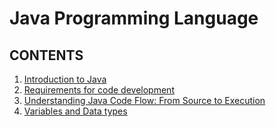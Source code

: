 # Java Programming Language

## CONTENTS
1. [Introduction to Java](IntroJava.md)
2. [Requirements for code development](requireJava.md)
3. [Understanding Java Code Flow: From Source to Execution](codeFlow.md)
4. [Variables and Data types](variableNDataType.md)
